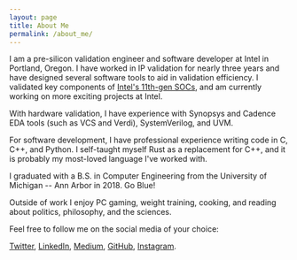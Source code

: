 ```yaml
---
layout: page
title: About Me
permalink: /about_me/
---
```


I am a pre-silicon validation engineer and software developer at Intel in Portland, Oregon. I have worked in IP validation for nearly three years and have designed 
several software tools to aid in validation efficiency. I validated key components of [Intel's 11th-gen SOCs](eleventh-gen), and am currently working on more 
exciting projects at Intel.

With hardware validation, I have experience with Synopsys and Cadence EDA tools (such as VCS and Verdi), SystemVerilog, and UVM.

For software development, I have professional experience writing code in C, C++, and Python. I self-taught myself Rust as a replacement for C++, and it is probably
my most-loved language I've worked with.

I graduated with a B.S. in Computer Engineering from the University of Michigan -- Ann Arbor in 2018. Go Blue!

Outside of work I enjoy PC gaming, weight training, cooking, and reading about politics, philosophy, and the sciences.

Feel free to follow me on the social media of your choice:

[Twitter](https://twitter.com/sean_mclough), 
[LinkedIn](https://www.linkedin.com/in/sean-mcloughlin-9730439b/), 
[Medium](https://medium.com/@smcloughlin1015), 
[GitHub](https://github.com/SeanMcLoughlin),
[Instagram](https://www.instagram.com/smclough_/).


[eleventh-gen]: https://en.wikipedia.org/wiki/Tiger_Lake_(microprocessor)
